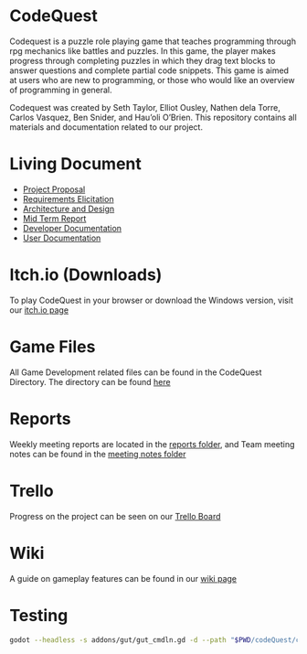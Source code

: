 # CodeQuest

Codequest is a puzzle role playing game that teaches programming through rpg mechanics like battles and puzzles. In this game, the player makes progress through completing puzzles in which they drag text blocks to answer questions and complete partial code snippets. This game is aimed at users who are new to programming, or those who would like an overview of programming in general.

Codequest was created by Seth Taylor, Elliot Ousley, Nathen dela Torre, Carlos Vasquez, Ben Snider, and Hau’oli O’Brien.
This repository contains all materials and documentation related to our project.

# Living Document

- [Project Proposal](https://github.com/ElliotOusley/CS362_Team_11_Project/blob/main/ProjectProposal.md)
- [Requirements Elicitation](https://github.com/ElliotOusley/CS362_Team_11_Project/blob/main/ProjectElicitation.md)
- [Architecture and Design](https://github.com/ElliotOusley/CS362_Team_11_Project/blob/main/Project%20Architecture%20and%20Design.md)
- [Mid Term Report](https://github.com/ElliotOusley/CS362_Team_11_Project/blob/main/Mid_Term_Report.md)
- [Developer Documentation](https://github.com/ElliotOusley/CS362_Team_11_Project/blob/main/Developer_Documentation.md)
- [User Documentation](https://github.com/ElliotOusley/CS362_Team_11_Project/blob/main/User_Documentation.md)

# Itch.io (Downloads)

To play CodeQuest in your browser or download the Windows version, visit our [itch.io page](https://elliot-ousley.itch.io/codequest)

# Game Files

All Game Development related files can be found in the CodeQuest Directory. The directory can be found [here](https://github.com/ElliotOusley/CS362_Team_11_Project/tree/main/codeQuest/codeQuest)

# Reports

Weekly meeting reports are located in the [reports folder](https://github.com/ElliotOusley/CS362_Team_11_Project/tree/main/reports), and Team meeting notes can be found in the [meeting notes folder](https://github.com/ElliotOusley/CS362_Team_11_Project/tree/main/Meeting_Notes)

# Trello

Progress on the project can be seen on our [Trello Board](https://trello.com/b/Lz0f5vrL/pt11-project)

# Wiki

A guide on gameplay features can be found in our [wiki page](https://github.com/ElliotOusley/CS362_Team_11_Project/wiki)



# Testing

```BASH
godot --headless -s addons/gut/gut_cmdln.gd -d --path "$PWD/codeQuest/codeQuest" -gdir=res://Tests/Unit/ -glog=1 -gexit -gsuffix=.test.gd -gprefix=
```
